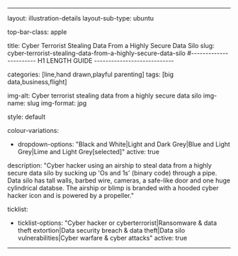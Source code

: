 ---

layout: illustration-details
layout-sub-type: ubuntu

top-bar-class: apple

title: Cyber Terrorist Stealing Data From a Highly Secure Data Silo
slug: cyber-terrorist-stealing-data-from-a-highly-secure-data-silo
#----------------------- H1 LENGTH GUIDE ----------------------------

categories: [line,hand drawn,playful parenting]
tags: [big data,business,flight]

img-alt: Cyber terrorist stealing data from a highly secure data silo
img-name: slug
img-format: jpg

style: default

colour-variations:
 - dropdown-options: "Black and White|Light and Dark Grey|Blue and Light Grey|Lime and Light Grey[selected]"
   active: true

description: "Cyber hacker using an airship to steal data from a highly secure data silo by sucking up 'Os and 1s' (binary code) through a pipe. Data silo has tall walls, barbed wire, cameras, a safe-like door and one huge cylindrical databse. The airship or blimp is branded with a hooded cyber hacker icon and is powered by a propeller."

ticklist:
 - ticklist-options: "Cyber hacker or cyberterrorist|Ransomware & data theft extortion|Data security breach & data theft|Data silo vulnerabilities|Cyber warfare & cyber attacks"
   active: true


---